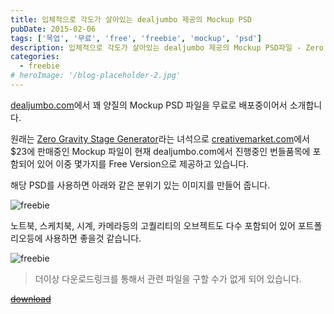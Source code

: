 ```yaml
---
title: 입체적으로 각도가 살아있는 dealjumbo 제공의 Mockup PSD
pubDate: 2015-02-06
tags: ['목업', '무료', 'free', 'freebie', 'mockup', 'psd']
description: 입체적으로 각도가 살아있는 dealjumbo 제공의 Mockup PSD파일 - Zero Gravity Stage Generator - Free Version
categories:
  - freebie
# heroImage: '/blog-placeholder-2.jpg'
---
```


[dealjumbo.com](http://dealjumbo.com/)에서 꽤 양질의 Mockup PSD 파일을 무료로 배포중이어서 소개합니다.

원래는 [Zero Gravity Stage Generator](https://creativemarket.com/mucahitgayiran/141627-Zero-Gravity-Stage-Generator)라는 녀석으로 [creativemarket.com](https://creativemarket.com)에서 $23에 판매중인 Mockup 파일이 현재 dealjumbo.com에서 진행중인 번들품목에 포함되어 있어 이중 몇가지를 Free Version으로 제공하고 있습니다.

해당 PSD를 사용하면 아래와 같은 분위기 있는 이미지를 만들어 줍니다.

![freebie](https://farm8.staticflickr.com/7361/16262533898_d4c53c8207_o.jpg)

노트북, 스케치북, 시계, 카메라등의 고퀄리티의 오브젝트도 다수 포함되어 있어 포트폴리오등에 사용하면 좋을것 같습니다.

![freebie](https://farm8.staticflickr.com/7318/16262533908_745586886e_o.jpg)

> 더이상 다운로드링크를 통해서 관련 파일을 구할 수가 없게 되어 있습니다.

<del datetime="2017-02-18T11:58:12+00:00">[download](http://dealjumbo.com/freebies/zero-gravity-stage-generator-free-version/)</del>
